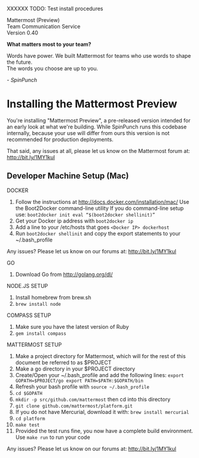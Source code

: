 XXXXXX TODO: Test install procedures 

Mattermost (Preview)<br>
Team Communication Service<br>
Version 0.40

**What matters most to your team?**

Words have power. We built Mattermost for teams who use words to shape the future.<br>
The words you choose are up to you.

*- SpinPunch*

Installing the Mattermost Preview 
=================================

You're installing "Mattermost Preview", a pre-released version intended for an early look at what we're building. While SpinPunch runs this codebase internally, because your use will differ from ours this version is not recommended for production deployments.

That said, any issues at all, please let us know on the Mattermost forum at: http://bit.ly/1MY1kul

Developer Machine Setup (Mac)
-----------------------------

DOCKER 

1. Follow the instructions at http://docs.docker.com/installation/mac/ Use the Boot2Docker command-line utility 
If you do command-line setup use: `boot2docker init eval “$(boot2docker shellinit)”`
2. Get your Docker ip address with `boot2docker ip`
3. Add a line to your /etc/hosts that goes `<Docker IP> dockerhost` 
4. Run `boot2docker shellinit` and copy the export statements to your ~/.bash_profile 

Any issues? Please let us know on our forums at: http://bit.ly/1MY1kul

GO

1. Download Go from http://golang.org/dl/ 

NODE.JS SETUP 

1. Install homebrew from brew.sh 
2. `brew install node`

COMPASS SETUP 

1. Make sure you have the latest version of Ruby 
2. `gem install compass`

MATTERMOST SETUP 

1. Make a project directory for Mattermost, which will for the rest of this document be referred to as $PROJECT 
2. Make a go directory in your $PROJECT directory 
3. Create/Open your ~/.bash_profile and add the following lines: `export GOPATH=$PROJECT/go export PATH=$PATH:$GOPATH/bin`
4. Refresh your bash profile with `source ~/.bash_profile`
5. `cd $GOPATH`
6. `mkdir -p src/github.com/mattermost` then cd into this directory 
7. `git clone github.com/mattermost/platform.git` 
8. If you do not have Mercurial, download it with: `brew install mercurial`
9. `cd platform` 
10. `make test` 
11. Provided the test runs fine, you now have a complete build environment. Use `make run` to run your code

Any issues? Please let us know on our forums at: http://bit.ly/1MY1kul
